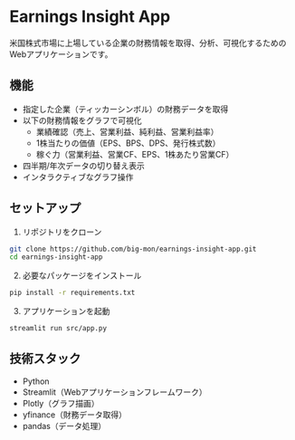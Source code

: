 # Earnings Insight App

米国株式市場に上場している企業の財務情報を取得、分析、可視化するためのWebアプリケーションです。

## 機能

- 指定した企業（ティッカーシンボル）の財務データを取得
- 以下の財務情報をグラフで可視化
  - 業績確認（売上、営業利益、純利益、営業利益率）
  - 1株当たりの価値（EPS、BPS、DPS、発行株式数）
  - 稼ぐ力（営業利益、営業CF、EPS、1株あたり営業CF）
- 四半期/年次データの切り替え表示
- インタラクティブなグラフ操作

## セットアップ

1. リポジトリをクローン
```bash
git clone https://github.com/big-mon/earnings-insight-app.git
cd earnings-insight-app
```

2. 必要なパッケージをインストール
```bash
pip install -r requirements.txt
```

3. アプリケーションを起動
```bash
streamlit run src/app.py
```

## 技術スタック

- Python
- Streamlit（Webアプリケーションフレームワーク）
- Plotly（グラフ描画）
- yfinance（財務データ取得）
- pandas（データ処理）